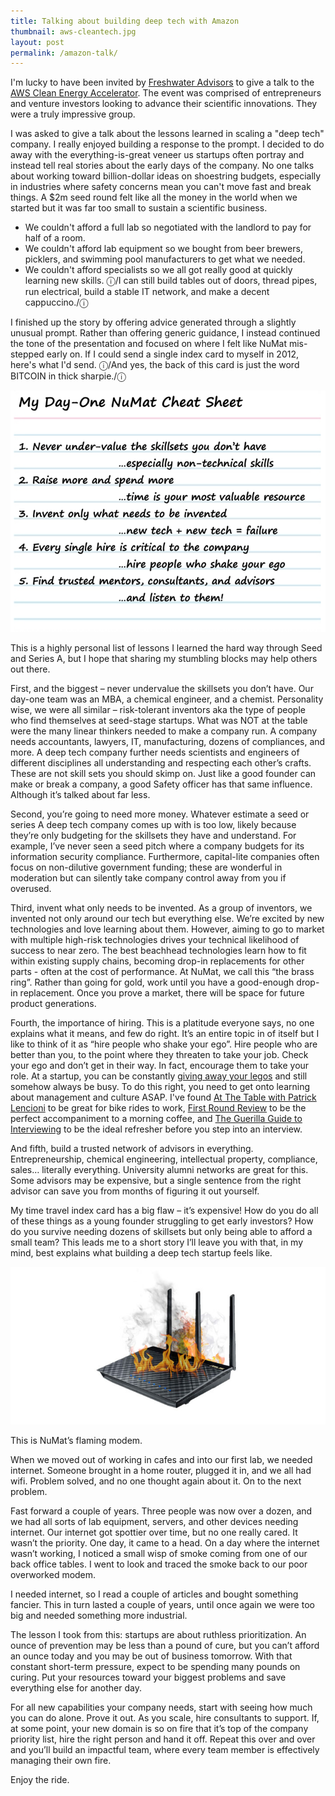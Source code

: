 ```yaml
---
title: Talking about building deep tech with Amazon
thumbnail: aws-cleantech.jpg
layout: post
permalink: /amazon-talk/
---
```


I'm lucky to have been invited by [Freshwater Advisors](https://freshwateradvisors.com/accelerator-aws) to give a talk to the [AWS Clean Energy Accelerator](https://aws.amazon.com/blogs/publicsector/announcing-aws-clean-energy-accelerator-startups/). The event was comprised of entrepreneurs and venture investors looking to advance their scientific innovations. They were a truly impressive group.

I was asked to give a talk about the lessons learned in scaling a "deep tech" company. I really enjoyed building a response to the prompt. I decided to do away with the everything-is-great veneer us startups often portray and instead tell real stories about the early days of the company. No one talks about working toward billion-dollar ideas on shoestring budgets, especially in industries where safety concerns mean you can't move fast and break things. A $2m seed round felt like all the money in the world when we started but it was far too small to sustain a scientific business.

* We couldn't afford a full lab so negotiated with the landlord to pay for half of a room.
* We couldn't afford lab equipment so we bought from beer brewers, picklers, and swimming pool manufacturers to get what we needed.
* We couldn't afford specialists so we all got really good at quickly learning new skills. ⓘ/I can still build tables out of doors, thread pipes, run electrical, build a stable IT network, and make a decent cappuccino./ⓘ

I finished up the story by offering advice generated through a slightly unusual prompt. Rather than offering generic guidance, I instead continued the tone of the presentation and focused on where I felt like NuMat mis-stepped early on. If I could send a single index card to myself in 2012, here's what I'd send. ⓘ/And yes, the back of this card is just the word BITCOIN in thick sharpie./ⓘ

![](/assets/2021-07-07-amazon-talk/numat-cheat-sheet.png)

This is a highly personal list of lessons I learned the hard way through Seed and Series A, but I hope that sharing my stumbling blocks may help others out there.

First, and the biggest – never undervalue the skillsets you don’t have. Our day-one team was an MBA, a chemical engineer, and a chemist. Personality wise, we were all similar – risk-tolerant inventors aka the type of people who find themselves at seed-stage startups. What was NOT at the table were the many linear thinkers needed to make a company run. A company needs accountants, lawyers, IT, manufacturing, dozens of compliances, and more. A deep tech company further needs scientists and engineers of different disciplines all understanding and respecting each other’s crafts. These are not skill sets you should skimp on. Just like a good founder can make or break a company, a good Safety officer has that same influence. Although it’s talked about far less.

Second, you’re going to need more money. Whatever estimate a seed or series A deep tech company comes up with is too low, likely because they’re only budgeting for the skillsets they have and understand. For example, I’ve never seen a seed pitch where a company budgets for its information security compliance. Furthermore, capital-lite companies often focus on non-dilutive government funding; these are wonderful in moderation but can silently take company control away from you if overused.

Third, invent what only needs to be invented. As a group of inventors, we invented not only around our tech but everything else. We’re excited by new technologies and love learning about them. However, aiming to go to market with multiple high-risk technologies drives your technical likelihood of success to near zero. The best beachhead technologies learn how to fit within existing supply chains, becoming drop-in replacements for other parts - often at the cost of performance. At NuMat, we call this “the brass ring”. Rather than going for gold, work until you have a good-enough drop-in replacement. Once you prove a market, there will be space for future product generations.

Fourth, the importance of hiring. This is a platitude everyone says, no one explains what it means, and few do right. It’s an entire topic in of itself but I like to think of it as “hire people who shake your ego”. Hire people who are better than you, to the point where they threaten to take your job. Check your ego and don’t get in their way. In fact, encourage them to take your role. At a startup, you can be constantly [giving away your legos](https://review.firstround.com/give-away-your-legos-and-other-commandments-for-scaling-startups) and still somehow always be busy. To do this right, you need to get onto learning about management and culture ASAP. I've found [At The Table with Patrick Lencioni](https://www.tablegroup.com/at-the-table/) to be great for bike rides to work, [First Round Review](https://review.firstround.com/) to be the perfect accompaniment to a morning coffee, and [The Guerilla Guide to Interviewing](https://www.joelonsoftware.com/2006/10/25/the-guerrilla-guide-to-interviewing-version-30/) to be the ideal refresher before you step into an interview.

And fifth, build a trusted network of advisors in everything. Entrepreneurship, chemical engineering, intellectual property, compliance, sales… literally everything. University alumni networks are great for this. Some advisors may be expensive, but a single sentence from the right advisor can save you from months of figuring it out yourself.

My time travel index card has a big flaw – it’s expensive! How do you do all of these things as a young founder struggling to get early investors? How do you survive needing dozens of skillsets but only being able to afford a small team? This leads me to a short story I’ll leave you with that, in my mind, best explains what building a deep tech startup feels like.

![](/assets/2021-07-07-amazon-talk/modem.jpg)

This is NuMat’s flaming modem.

When we moved out of working in cafes and into our first lab, we needed internet. Someone brought in a home router, plugged it in, and we all had wifi. Problem solved, and no one thought again about it. On to the next problem.

Fast forward a couple of years. Three people was now over a dozen, and we had all sorts of lab equipment, servers, and other devices needing internet. Our internet got spottier over time, but no one really cared. It wasn’t the priority. One day, it came to a head. On a day where the internet wasn’t working, I noticed a small wisp of smoke coming from one of our back office tables. I went to look and traced the smoke back to our poor overworked modem.

I needed internet, so I read a couple of articles and bought something fancier. This in turn lasted a couple of years, until once again we were too big and needed something more industrial.

The lesson I took from this: startups are about ruthless prioritization. An ounce of prevention may be less than a pound of cure, but you can’t afford an ounce today and you may be out of business tomorrow. With that constant short-term pressure, expect to be spending many pounds on curing. Put your resources toward your biggest problems and save everything else for another day.

For all new capabilities your company needs, start with seeing how much you can do alone. Prove it out. As you scale, hire consultants to support. If, at some point, your new domain is so on fire that it’s top of the company priority list, hire the right person and hand it off. Repeat this over and over and you’ll build an impactful team, where every team member is effectively managing their own fire.

Enjoy the ride.
